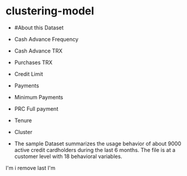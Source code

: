 # clustering-model

- #About this Dataset
- Cash Advance Frequency
- Cash Advance TRX
- Purchases TRX
- Credit Limit
- Payments
- Minimum Payments
- PRC Full payment
- Tenure
- Cluster

- The sample Dataset summarizes the usage behavior of about 9000 active credit cardholders during the last 6 months. The file is at a customer level with 18 behavioral variables.

I'm i remove last I'm
